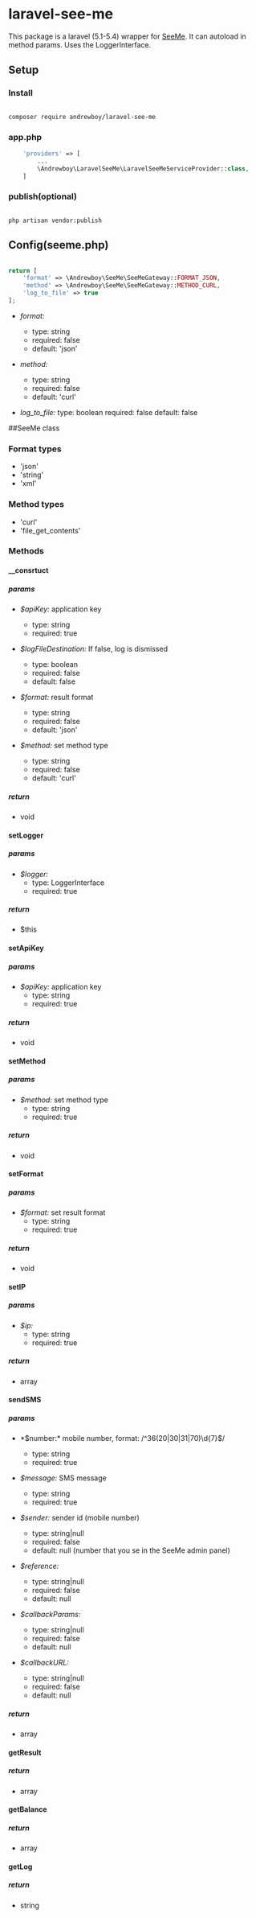 # laravel-see-me

This package is a laravel (5.1-5.4) wrapper for [SeeMe](https://seeme.hu/). It can autoload in method params. Uses the LoggerInterface.

## Setup

### Install

```

composer require andrewboy/laravel-see-me

```

### app.php

```php
    'providers' => [
        ...
        \Andrewboy\LaravelSeeMe\LaravelSeeMeServiceProvider::class,
    ]
```

### publish(optional)

```

php artisan vendor:publish

```

## Config(seeme.php)

```php

return [
    'format' => \Andrewboy\SeeMe\SeeMeGateway::FORMAT_JSON,
    'method' => \Andrewboy\SeeMe\SeeMeGateway::METHOD_CURL,
    'log_to_file' => true
];

```

* *format:* 
    * type: string
    * required: false
    * default: 'json'
    
* *method:*
    * type: string
    * required: false
    * default: 'curl'
    
* *log_to_file:*
     type: boolean
     required: false
     default: false
     
##SeeMe class
     
### Format types

* 'json'
* 'string'
* 'xml'

### Method types

* 'curl'
* 'file_get_contents'

### Methods

#### __consrtuct

##### params

* *$apiKey:* application key
    * type: string
    * required: true
    
* *$logFileDestination:* If false, log is dismissed
    * type: boolean
    * required: false
    * default: false
    
* *$format:* result format
    * type: string
    * required: false
    * default: 'json'
    
* *$method:* set method type
    * type: string
    * required: false
    * default: 'curl'
    
##### return

* void

#### setLogger

##### params

* *$logger:*
    * type: LoggerInterface
    * required: true
    
##### return 

* $this

    
#### setApiKey

##### params

* *$apiKey:* application key
    * type: string
    * required: true
    
##### return

* void

#### setMethod

##### params

* *$method:* set method type
    * type: string
    * required: true
    
##### return

* void

#### setFormat

##### params
    
* *$format:* set result format
    * type: string
    * required: true
    
##### return

* void

#### setIP

##### params

* *$ip:*
    * type: string
    * required: true
    
##### return

* array

#### sendSMS

##### params

* *$number:* mobile number, format: /^36(20|30|31|70)\d{7}$/
    * type: string
    * required: true
    
* *$message:* SMS message
    * type: string
    * required: true
    
* *$sender:* sender id (mobile number)
    * type: string|null
    * required: false
    * default: null (number that you se in the SeeMe admin panel)
    
* *$reference:* 
    * type: string|null
    * required: false
    * default: null
    
* *$callbackParams:* 
    * type: string|null
    * required: false
    * default: null
    
* *$callbackURL:* 
    * type: string|null
    * required: false
    * default: null
    
##### return

* array

#### getResult

##### return

* array

#### getBalance

##### return

* array

#### getLog

##### return

* string